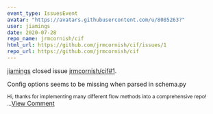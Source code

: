 ```yaml
---
event_type: IssuesEvent
avatar: "https://avatars.githubusercontent.com/u/8085263?"
user: jiamings
date: 2020-07-28
repo_name: jrmcornish/cif
html_url: https://github.com/jrmcornish/cif/issues/1
repo_url: https://github.com/jrmcornish/cif
---
```


<a href='https://github.com/jiamings' target='_blank'>jiamings</a> closed issue <a href='https://github.com/jrmcornish/cif/issues/1' target='_blank'>jrmcornish/cif#1</a>.

<p>Config options seems to be missing when parsed in schema.py</p><small>Hi, thanks for implementing many different flow methods into a comprehensive repo! ...</small><a href='https://github.com/jrmcornish/cif/issues/1' target='_blank'>View Comment</a>
